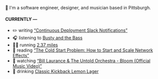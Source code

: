 👋 I'm a software engineer, designer, and musician based in Pittsburgh.

#### CURRENTLY —

* ✏️ writing [“Continuous Deployment Slack Notifications”](https://www.amoscato.com/journal/slack-deploy-notifications/)
* 🎧 listening to [Busty and the Bass](https://www.last.fm/music/Busty+and+the+Bass/_/Memories+And+Melodies)
* 🏃‍♂️ running [2.37 miles](https://www.strava.com/activities/11860712722)
* 📘 reading [“The Cold Start Problem: How to Start and Scale Network Effects”](https://www.goodreads.com/book/show/55338968-the-cold-start-problem)
* 🍿 watching [“Bill Laurance &amp; The Untold Orchestra - Bloom (Official Music Video)”](https://youtu.be/aOisxXhsXUk)
* 🍺 drinking [Classic Kickback Lemon Lager](https://untappd.com/user/namoscato/checkin/1398844563)
